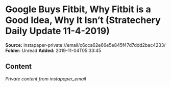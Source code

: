 # Google Buys Fitbit, Why Fitbit is a Good Idea, Why It Isn’t (Stratechery Daily Update 11-4-2019)

**Source:** instapaper-private://email/c6cca62e66e5e845f47d7ddd2bac4233/
**Folder:** Unread
**Added:** 2019-11-04T05:33:45




## Content
*Private content from instapaper_email*
